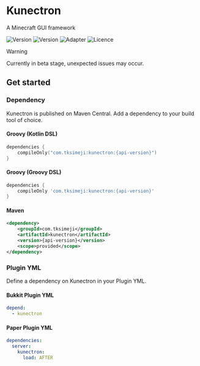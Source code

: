 # Kunectron

A Minecraft GUI framework

![Version](https://img.shields.io/badge/api--version-1.0.0--beta.11-blue?style=flat-square)
![Version](https://img.shields.io/badge/plugin--version-1.0.0--beta.11-blue?style=flat-square)
![Adapter](https://img.shields.io/badge/adapter-1.21.1--1.21.5-blue?style=flat-square)
![Licence](https://img.shields.io/badge/licence-MIT-blue?style=flat-square)

> [!WARNING]
> Currently in beta stage,
> unexpected issues may occur.

## Get started

### Dependency

Kunectron is published on Maven Central.
Add a dependency to your build tool of choice.

#### Groovy (Kotlin DSL)

```kotlin
dependencies {
    compileOnly("com.tksimeji:kunectron:{api-version}")
}
```

#### Groovy (Groovy DSL)

```groovy
dependencies {
    compileOnly 'com.tksimeji:kunectron:{api-version}'
}
```

#### Maven

```xml
<dependency>
    <groupId>com.tksimeji</groupId>
    <artifactId>kunectron</artifactId>
    <version>{api-version}</version>
    <scope>provided</scope>
</dependency>
```

### Plugin YML

Define a dependency on Kunectron in your Plugin YML.

#### Bukkit Plugin YML

```yaml
depend:
  - kunectron
```

#### Paper Plugin YML

```yaml
dependencies:
  server:
    kunectron:
      load: AFTER
```